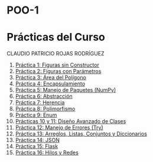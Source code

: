 # POO-1
# Prácticas del Curso

CLAUDIO PATRICIO ROJAS RODRÍGUEZ 

1. [Práctica 1: Figuras sin Constructor](P1-FigurasSinConstructor/)
2. [Práctica 2: Figuras con Parámetros](P2-FigurasConParametros/)
3. [Práctica 3: Área del Polígono](P3-AreaDelPoligono/)
4. [Práctica 4: Encapsulamiento](P4-Encapsulamiento/)
5. [Práctica 5: Manejo de Paquetes (NumPy)](P5-ManejoDePaquetes(Numpy)/)
6. [Práctica 6: Abstracción](P6-Abstraccion/)
7. [Práctica 7: Herencia](P7-Herencia/)
8. [Práctica 8: Polimorfismo](P8-Polimorfismo/)
9. [Práctica 9: Enum](P9-Enum/)
10. [Prácticas 10 y 11: Diseño Avanzado de Clases](P10-P11-DIseñoAvanzadoDeClases/)
11. [Práctica 12: Manejo de Errores (Try)](P12-Try/)
12. [Práctica 13: Arreglos, Listas, Conjuntos y Diccionarios](P13-ArreglosListasConjuntosDiccionarios/)
13. [Práctica 14: JSON](P14-Json/)
14. [Práctica 15: Flask](P15-Flask/)
15. [Práctica 16: Hilos y Redes](P16-Hilos&Red/)
